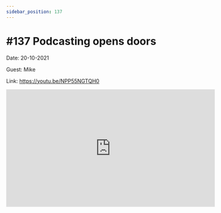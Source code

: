```yaml
---
sidebar_position: 137
---
```


# #137 Podcasting opens doors

Date: 20-10-2021

Guest: Mike

Link: https://youtu.be/NPP55NGTQH0

<iframe width="560" height="315" src="https://www.youtube.com/embed/NPP55NGTQH0" title="YouTube video player" frameborder="0" allow="accelerometer; autoplay; clipboard-write; encrypted-media; gyroscope; picture-in-picture; web-share" allowfullscreen></iframe>